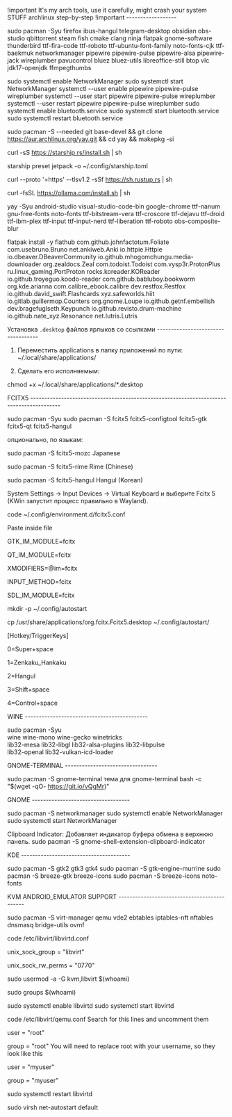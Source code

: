 !important It's my arch tools, use it carefully, might crash your system
STUFF archlinux step-by-step !important ------------------

sudo pacman -Syu firefox ibus-hangul telegram-desktop obsidian obs-studio qbittorrent steam fish cmake clang ninja flatpak gnome-software thunderbird ttf-fira-code ttf-roboto ttf-ubuntu-font-family noto-fonts-cjk ttf-baekmuk networkmanager pipewire pipewire-pulse pipewire-alsa pipewire-jack wireplumber pavucontrol bluez bluez-utils libreoffice-still btop vlc jdk17-openjdk ffmpegthumbs

sudo systemctl enable NetworkManager
sudo systemctl start NetworkManager
systemctl --user enable pipewire pipewire-pulse wireplumber
systemctl --user start pipewire pipewire-pulse wireplumber
systemctl --user restart pipewire pipewire-pulse wireplumber
sudo systemctl enable bluetooth.service
sudo systemctl start bluetooth.service
sudo systemctl restart bluetooth.service

sudo pacman -S --needed git base-devel && git clone https://aur.archlinux.org/yay.git && cd yay && makepkg -si

curl -sS https://starship.rs/install.sh | sh

starship preset jetpack -o ~/.config/starship.toml

curl --proto '=https' --tlsv1.2 -sSf https://sh.rustup.rs | sh

curl -fsSL https://ollama.com/install.sh | sh

yay -Syu android-studio visual-studio-code-bin google-chrome ttf-nanum gnu-free-fonts noto-fonts ttf-bitstream-vera ttf-croscore ttf-dejavu ttf-droid ttf-ibm-plex ttf-input ttf-input-nerd ttf-liberation ttf-roboto obs-composite-blur


flatpak install -y flathub com.github.johnfactotum.Foliate com.usebruno.Bruno net.ankiweb.Anki io.httpie.Httpie io.dbeaver.DBeaverCommunity io.github.mhogomchungu.media-downloader org.zealdocs.Zeal com.todoist.Todoist com.vysp3r.ProtonPlus ru.linux_gaming.PortProton rocks.koreader.KOReader io.github.troyeguo.koodo-reader com.github.babluboy.bookworm org.kde.arianna com.calibre_ebook.calibre dev.restfox.Restfox io.github.david_swift.Flashcards xyz.safeworlds.hiit io.gitlab.guillermop.Counters org.gnome.Loupe io.github.getnf.embellish dev.bragefuglseth.Keypunch io.github.revisto.drum-machine io.github.nate_xyz.Resonance net.lutris.Lutris


Установка `.desktop` файлов ярлыков со ссылками -----------------------------------

1. Переместить applications в папку приложений по пути:
~/.local/share/applications/

2. Сделать его исполняемым:

chmod +x ~/.local/share/applications/*.desktop

FCITX5 -----------------------------------------------------------------------------------------

sudo pacman -Syu
sudo pacman -S fcitx5 fcitx5-configtool fcitx5-gtk fcitx5-qt fcitx5-hangul   

опционально, по языкам:

sudo pacman -S fcitx5-mozc     Japanese

sudo pacman -S fcitx5-rime     Rime (Chinese)

sudo pacman -S fcitx5-hangul   Hangul (Korean)

System Settings → Input Devices → Virtual Keyboard и выберите Fcitx 5 (KWin запустит процесс правильно в Wayland).

code ~/.config/environment.d/fcitx5.conf    

Paste inside file 

GTK_IM_MODULE=fcitx

QT_IM_MODULE=fcitx

XMODIFIERS=@im=fcitx

INPUT_METHOD=fcitx

SDL_IM_MODULE=fcitx


mkdir -p ~/.config/autostart  

cp /usr/share/applications/org.fcitx.Fcitx5.desktop ~/.config/autostart/   


[Hotkey/TriggerKeys]

0=Super+space

1=Zenkaku_Hankaku

2=Hangul

3=Shift+space

4=Control+space

WINE --------------------------------------------

sudo pacman -Syu \
wine wine-mono wine-gecko winetricks \
lib32-mesa lib32-libgl lib32-alsa-plugins lib32-libpulse \
lib32-openal lib32-vulkan-icd-loader



GNOME-TERMINAL ---------------------------------

sudo pacman -S gnome-terminal
тема для gnome-terminal
bash -c "$(wget -qO- https://git.io/vQgMr)"


GNOME -----------------------------------

sudo pacman -S networkmanager
sudo systemctl enable NetworkManager
sudo systemctl start NetworkManager

Clipboard Indicator: Добавляет индикатор буфера обмена в верхнюю панель.
sudo pacman -S gnome-shell-extension-clipboard-indicator


KDE ---------------------------------------

sudo pacman -S gtk2 gtk3 gtk4
sudo pacman -S gtk-engine-murrine
sudo pacman -S breeze-gtk breeze-icons
sudo pacman -S breeze-icons noto-fonts


KVM ANDROID_EMULATOR SUPPORT --------------------------------------------

sudo pacman -S virt-manager qemu vde2 ebtables iptables-nft nftables dnsmasq bridge-utils ovmf


code /etc/libvirt/libvirtd.conf

unix_sock_group = "libvirt"

unix_sock_rw_perms = "0770"

sudo usermod -a -G kvm,libvirt $(whoami)

sudo groups $(whoami)

sudo systemctl enable libvirtd
sudo systemctl start libvirtd

code /etc/libvirt/qemu.conf
Search for this lines and uncomment them

user = "root"

group = "root"
You will need to replace root with your username, so they look like this

user = "myuser"

group = "myuser"

sudo systemctl restart libvirtd

sudo virsh net-autostart default
